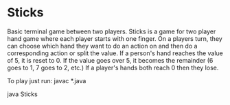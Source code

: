 # Sticks
Basic terminal game between two players.
Sticks is a game for two player hand game where each player starts with one finger. On a players turn, they can choose
which hand they want to do an action on and then do a corresponding action or split the value. If a person's hand reaches
the value of 5, it is reset to 0. If the value goes over 5, it becomes the remainder (6 goes to 1, 7 goes to 2, etc.)
If a player's hands both reach 0 then they lose.

To play just run:
javac *.java

java Sticks
